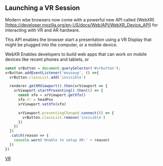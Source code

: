 
## Launching a VR Session

Modern wbe browsers now come with a powerful new API called (WebXR)[https://developer.mozilla.org/en-US/docs/Web/API/WebXR_Device_API] for interacting with VR and AR hardware. 

This API enables the browser start a presentation using a VR Display that might be plugged into the computer, or a mobile device.

WebXR Enables developers to build web apps that can work on mobile devices like recent phones and tablets, or 


```javascript
const vrButton = document.querySelector('#vrbutton');
vrButton.addEventListener('mouseup', () =>{
  vrButton.classList.add('invisible')

  renderer.getXRViewport().then(xrViewport => {
    xrViewport.startPresenting().then(() => {
      const xfo = xrViewport.getXfo()
      xfo.tr = headPos
      xrViewport.setXfo(xfo)

      xrViewport.presentingChanged.connect(() => {
        vrButton.classList.remove('invisible')
      })
    })
  })
  .catch(reason => {
    console.warn('Unable to setup XR:' + reason)
  })
})
```


[VR](./VR.html ':include :type=iframe width=100% height=800px')